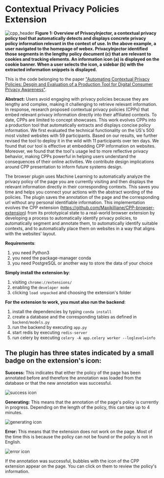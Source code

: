 # Contextual Privacy Policies Extension

![cpp_header](https://user-images.githubusercontent.com/20722005/159260547-fef3b267-09ea-4f40-a908-30e2924920e1.png)
**Figure 1: Overview of PrivacyInjector, a contextual privacy policy tool that automatically detects and displays concrete privacy policy information relevant in the context of use. In the above example, a user navigated to the homepage of webex. PrivacyInjector identified those segments in the lengthy policy document (c) that are relevant to cookies and tracking elements. An information icon (a) is displayed on the cookie banner. When a user selects the icon, a sidebar (b) with the extracted information snippets is displayed.**

This is the code belonging to the paper ["Automating Contextual Privacy Policies: Desgin and Evaluation of a Production Tool for Digital Consumer Privacy Awareness"](https://doi.org/10.1145/3491102.3517688). 

**Abstract:** Users avoid engaging with privacy policies because they are lengthy and complex, making it challenging to retrieve relevant information. In response, research proposed contextual privacy policies (CPPs) that embed relevant privacy information directly into their affiliated contexts. To date, CPPs are limited to concept showcases. This work evolves CPPs into a production tool that automatically extracts and displays concise policy information. We first evaluated the technical functionality on the US's 500 most visited websites with 59 participants. Based on our results, we further revised the tool to deploy it in the wild with 11 participants over ten days. We found that our tool is effective at embedding CPP information on websites. Moreover, we found that the tool's usage led to more reflective privacy behavior, making CPPs powerful in helping users understand the consequences of their online activities. We contribute design implications around CPP presentation to inform future systems design.

The browser plugin uses Machine Learning to automatically analyze the privacy policy of the page you are currently visiting and then displays the relevant information directly in their corresponding contexts. This saves you time and helps you connect your actions with the abstract wording of the policies. The plugin saves the annotation of the page and the corresponding url without any personal identifiable information.
This implementation evolves the CPP extension (https://github.com/Maxikilliane/CPP-browser-extension) from its prototypical state to a real-world browser extension by developing a process to automatically identify privacy policies, to automatically segment and annotate them, to automatically identify suitable contexts, and to automatically place them on websites in a way that aligns with the websites’ layout. 

**Requirements**:
1. you need Python3 
2. you need the package-manager conda
3. you need PostgreSQL or another way to store the data of your choice

**Simply install the extension by**:
1. visiting `chrome://extensions/` 
2. enabling the `developer mode`
3. clicking `load unpacked` and choosing the extension's folder

**For the extension to work, you must also run the backend**:
1. install the dependencies by typing `conda install`
2. create a database and the corresponding tables as defined in `backend/models.py`
4. run the backend by executing `app.py`
5. start redis by executing `redis-server`
6. run celery by executing `celery -A app.celery worker --loglevel=info` 

## The plugin has three states indicated by a small badge on the extension's icon:

**Success:** 
This indicates that either the policy of the page has been annotated before and therefore the annotation was loaded from the database or that the new annotation was successful.

![success icon](https://github.com/Maxikilliane/masters-thesis/blob/master/img/success.png?raw=true)

**Generating:** 
This means that the annotation of the page's policy is currently in progress. Depending on the length of the policy, this can take up to 4 minutes.

![generating icon](https://github.com/Maxikilliane/masters-thesis/blob/master/img/generating.png?raw=true)

**Error:** 
This means that the extension does not work on the page. Most of the time this is because the policy can not be found or the policy is not in English. 

![error icon](https://github.com/Maxikilliane/masters-thesis/blob/master/img/error.png?raw=true)

If the annotation was successful, bubbles with the icon of the CPP extension appear on the page. You can click on them to review the policy's information. 



